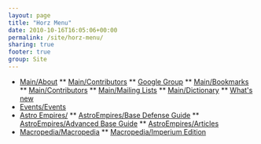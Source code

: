 ```yaml
---
layout: page
title: "Horz Menu"
date: 2010-10-16T16:05:06+00:00
permalink: /site/horz-menu/
sharing: true
footer: true
group: Site
---
```


* [Main/About](/main/about)
** [Main/Contributors](/main/contributors)
** [Google Group](http://groups.google.com/group/espacesociety)
** [Main/Bookmarks](/main/bookmarks)
** [Main/Contributors](/main/contributors)
** [Main/Mailing Lists](/main/mailing-lists)
** [Main/Dictionary](/main/dictionary)
** [What's new](/main/all-recent-changes)
* [Events/Events](/events/events)
* [Astro Empires/](/astro-empires/)
** [AstroEmpires/Base Defense Guide](/astro-empires/base-defense-guide)
** [AstroEmpires/Advanced Base Guide](/astro-empires/advanced-base-guide)
** [AstroEmpires/Articles](/astro-empires/articles)
* [Macropedia/Macropedia](//)
** [Macropedia/Imperium Edition](//imperium-edition)
